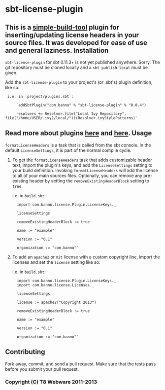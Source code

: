 sbt-license-plugin
==========
This is a [simple-build-tool](http://www.scala-sbt.org/) plugin for inserting/updating license headers in your source files. It was developed for ease of use and general laziness.
Installation
------------
`sbt-license-plugin` for sbt 0.11.3+ is not yet published anywhere. Sorry. The git repository must be cloned locally and a `sbt publish-local` must be given.

Add the `sbt-license-plugin` to your project's (or .sbt's) plugin definition, like so:
   
     i.e. in `project/plugins.sbt`:
     
         `addSbtPlugin("com.banno" % "sbt-license-plugin" % "0.0.4")
         
         resolvers += Resolver.file("Local Ivy Repository", file("/home/USER/.ivy2/local/"))(Resolver.ivyStylePatterns)`

Read more about plugins [here](http://www.scala-sbt.org/release/docs/Extending/Plugins.html) and [here](https://github.com/mads379/sbt-plugin-examples). 
Usage
-----
`formatLicenseHeaders` is a task that is called from the sbt console. In the default `LicenseSettings`, it is part of the normal compile cycle.

1. To get the `formatLicenseHeaders` task that adds customizable header text, import the plugin's keys, and add the `LicenseSettings` setting to your build definition. Invoking `formatLicenseHeaders` will add the license to all of your main sources files. Optionally, you can remove any pre-existing header by setting the `removeExistingHeaderBlock` setting to `true`.

     i.e. in `build.sbt`:
     
         import com.banno.license.Plugin.LicenseKeys._
         
         licenseSettings
         
         removeExistingHeaderBlock := true
         
         name := "example"
         
         version := "0.1"
         
         organization := "com.banno"`
2. To add an `apache2` or `mit` license with a custom copyright line, import the licenses and set the `license` setting like so: 

     i.e. in `build.sbt`:
     
         import com.banno.license.Plugin.LicenseKeys._
         import com.banno.license.Licenses._
         
         licenseSettings

         license := apache2("Copyright 2013")

         removeExistingHeaderBlock := true
         
         name := "example"
         
         version := "0.1"
         
         organization := "com.banno"`
Contributing
------------
Fork away, commit, and send a pull request. Make sure that the tests pass before you submit your pull request.

### Copyright (C) T8 Webware 2011-2013
